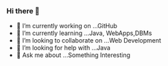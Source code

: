 ### Hi there 👋

<!--
**RIBKARANIANNAM/RIBKARANIANNAM** is a ✨ _special_ ✨ repository because its `README.md` (this file) appears on your GitHub profile.

Here are some ideas to get you started:-->

- 🔭 I’m currently working on ...GitHub
- 🌱 I’m currently learning ...Java, WebApps,DBMs
- 👯 I’m looking to collaborate on ...Web Development
- 🤔 I’m looking for help with ...Java
- 💬 Ask me about ...Something Interesting
